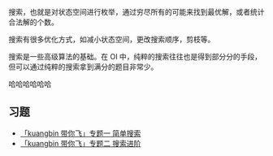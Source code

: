 搜索，也就是对状态空间进行枚举，通过穷尽所有的可能来找到最优解，或者统计合法解的个数。

搜索有很多优化方式，如减小状态空间，更改搜索顺序，剪枝等。

搜索是一些高级算法的基础。在 OI 中，纯粹的搜索往往也是得到部分分的手段，但可以通过纯粹的搜索拿到满分的题目非常少。

哈哈哈哈哈哈

## 习题

-  [「kuangbin 带你飞」专题一 简单搜索](https://vjudge.net/contest/65959) 
-  [「kuangbin 带你飞」专题二 搜索进阶](https://vjudge.net/contest/65997) 
